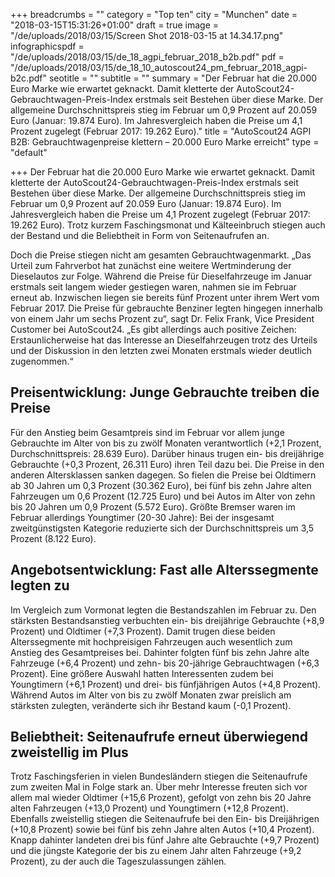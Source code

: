 +++
breadcrumbs = ""
category = "Top ten"
city = "Munchen"
date = "2018-03-15T15:31:26+01:00"
draft = true
image = "/de/uploads/2018/03/15/Screen Shot 2018-03-15 at 14.34.17.png"
infographicspdf = "/de/uploads/2018/03/15/de_18_agpi_februar_2018_b2b.pdf"
pdf = "/de/uploads/2018/03/15/de_18_10_autoscout24_pm_februar_2018_agpi-b2c.pdf"
seotitle = ""
subtitle = ""
summary = "Der Februar hat die 20.000 Euro Marke wie erwartet geknackt. Damit kletterte der AutoScout24-Gebrauchtwagen-Preis-Index erstmals seit Bestehen über diese Marke. Der allgemeine Durchschnittspreis stieg im Februar um 0,9 Prozent auf 20.059 Euro (Januar: 19.874 Euro). Im Jahresvergleich haben die Preise um 4,1 Prozent zugelegt (Februar 2017: 19.262 Euro)."
title = "AutoScout24 AGPI B2B: Gebrauchtwagenpreise klettern – 20.000 Euro Marke erreicht"
type = "default"

+++
Der Februar hat die 20.000 Euro Marke wie erwartet geknackt. Damit kletterte der AutoScout24-Gebrauchtwagen-Preis-Index erstmals seit Bestehen über diese Marke. Der allgemeine Durchschnittspreis stieg im Februar um 0,9 Prozent auf 20.059 Euro (Januar: 19.874 Euro). Im Jahresvergleich haben die Preise um 4,1 Prozent zugelegt (Februar 2017: 19.262 Euro). Trotz kurzem Faschingsmonat und Kälteeinbruch stiegen auch der Bestand und die Beliebtheit in Form von Seitenaufrufen an.

Doch die Preise stiegen nicht am gesamten Gebrauchtwagenmarkt. „Das Urteil zum Fahrverbot hat zunächst eine weitere Wertminderung der Dieselautos zur Folge. Während die Preise für Dieselfahrzeuge im Januar erstmals seit langem wieder gestiegen waren, nahmen sie im Februar erneut ab. Inzwischen liegen sie bereits fünf Prozent unter ihrem Wert vom Februar 2017. Die Preise für gebrauchte Benziner legten hingegen innerhalb von einem Jahr um sechs Prozent zu“, sagt Dr. Felix Frank, Vice President Customer bei AutoScout24. „Es gibt allerdings auch positive Zeichen: Erstaunlicherweise hat das Interesse an Dieselfahrzeugen trotz des Urteils und der Diskussion in den letzten zwei Monaten erstmals wieder deutlich zugenommen.“

## Preisentwicklung: Junge Gebrauchte treiben die Preise

Für den Anstieg beim Gesamtpreis sind im Februar vor allem junge Gebrauchte im Alter von bis zu zwölf Monaten verantwortlich (+2,1 Prozent, Durchschnittspreis: 28.639 Euro). Darüber hinaus trugen ein- bis dreijährige Gebrauchte (+0,3 Prozent, 26.311 Euro) ihren Teil dazu bei. Die Preise in den anderen Altersklassen sanken dagegen. So fielen die Preise bei Oldtimern ab 30 Jahren um 0,3 Prozent (30.362 Euro), bei fünf bis zehn Jahre alten Fahrzeugen um 0,6 Prozent (12.725 Euro) und bei Autos im Alter von zehn bis 20 Jahren um 0,9 Prozent (5.572 Euro). Größte Bremser waren im Februar allerdings Youngtimer (20-30 Jahre): Bei der insgesamt zweitgünstigsten Kategorie reduzierte sich der Durchschnittspreis um 3,5 Prozent (8.122 Euro).

## Angebotsentwicklung: Fast alle Alterssegmente legten zu

Im Vergleich zum Vormonat legten die Bestandszahlen im Februar zu. Den stärksten Bestandsanstieg verbuchten ein- bis dreijährige Gebrauchte (+8,9 Prozent) und Oldtimer (+7,3 Prozent). Damit trugen diese beiden Alterssegmente mit hochpreisigen Fahrzeugen auch wesentlich zum Anstieg des Gesamtpreises bei. Dahinter folgten fünf bis zehn Jahre alte Fahrzeuge (+6,4 Prozent) und zehn- bis 20-jährige Gebrauchtwagen (+6,3 Prozent). Eine größere Auswahl hatten Interessenten zudem bei Youngtimern (+6,1 Prozent) und drei- bis fünfjährigen Autos (+4,8 Prozent). Während Autos im Alter von bis zu zwölf Monaten zwar preislich am stärksten zulegten, veränderte sich ihr Bestand kaum (-0,1 Prozent).

## Beliebtheit: Seitenaufrufe erneut überwiegend zweistellig im Plus

Trotz Faschingsferien in vielen Bundesländern stiegen die Seitenaufrufe zum zweiten Mal in Folge stark an. Über mehr Interesse freuten sich vor allem mal wieder Oldtimer (+15,6 Prozent), gefolgt von zehn bis 20 Jahre alten Fahrzeugen (+13,0 Prozent) und Youngtimern (+12,8 Prozent). Ebenfalls zweistellig stiegen die Seitenaufrufe bei den Ein- bis Dreijährigen (+10,8 Prozent) sowie bei fünf bis zehn Jahre alten Autos (+10,4 Prozent). Knapp dahinter landeten drei bis fünf Jahre alte Gebrauchte (+9,7 Prozent) und die jüngste Kategorie der bis zu einem Jahr alten Fahrzeuge (+9,2 Prozent), zu der auch die Tageszulassungen zählen.
